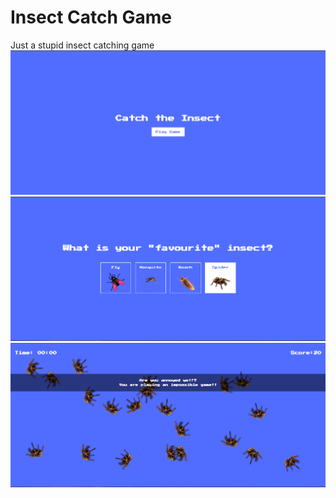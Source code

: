 # Insect Catch Game 
Just a stupid insect catching game 
![alt text](image.png)
![alt text](image-1.png)
![alt text](image-2.png)